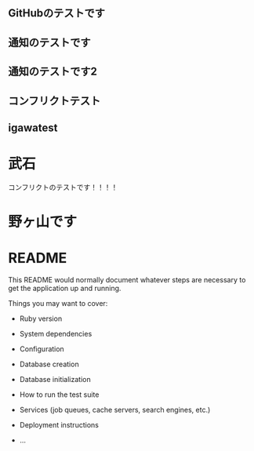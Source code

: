 ## GitHubのテストです
## 通知のテストです
## 通知のテストです2
## コンフリクトテスト
## igawatest

# 武石
コンフリクトのテストです！！！！
# 野ヶ山です

# README

This README would normally document whatever steps are necessary to get the
application up and running.

Things you may want to cover:

* Ruby version

* System dependencies

* Configuration

* Database creation

* Database initialization

* How to run the test suite

* Services (job queues, cache servers, search engines, etc.)

* Deployment instructions

* ...
